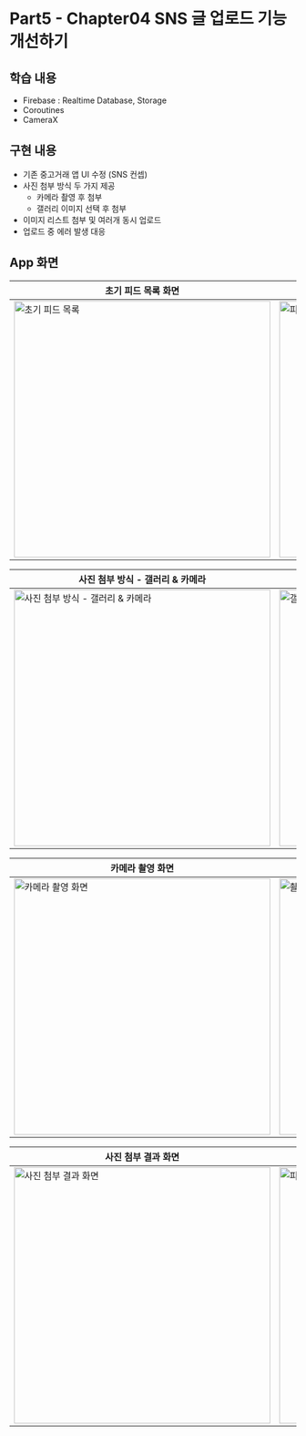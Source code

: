 # Part5 - Chapter04 SNS 글 업로드 기능 개선하기

## 학습 내용

- Firebase :  Realtime Database, Storage
- Coroutines
- CameraX

## 구현 내용

- 기존 중고거래 앱 UI 수정 (SNS 컨셉)
- 사진 첨부 방식 두 가지 제공
    - 카메라 촬영 후 첨부
    - 갤러리 이미지 선택 후 첨부
- 이미지 리스트 첨부 및 여러개 동시 업로드
- 업로드 중 에러 발생 대응

## App 화면

| 초기 피드 목록 화면                                                                                                                                   | 피드 등록 화면                                                                                                                                       |
|-----------------------------------------------------------------------------------------------------------------------------------------------|------------------------------------------------------------------------------------------------------------------------------------------------|
| <img src="https://user-images.githubusercontent.com/43491968/165096736-e0d94efb-64a8-479d-a6bd-6ff281f80c09.png" height="450" alt="초기 피드 목록"> | <img src="https://user-images.githubusercontent.com/43491968/165096740-1a270635-f350-4194-84c7-161d957f4d0f.png" height="450" alt="피드 등록 페이지"> |

| 사진 첨부 방식 - 갤러리 & 카메라                                                                                                                                      | 갤러리 사진 첨부하기                                                                                                                                      |
|-----------------------------------------------------------------------------------------------------------------------------------------------------------|--------------------------------------------------------------------------------------------------------------------------------------------------|
| <img src="https://user-images.githubusercontent.com/43491968/165096746-88389da6-12f7-4b16-b849-ecfb44b2679c.png" height="450" alt="사진 첨부 방식 - 갤러리 & 카메라"> | <img src="https://user-images.githubusercontent.com/43491968/165096747-368f97a1-350a-4961-877f-644b4530e1ea.png" height="450" alt="갤러리 사진 첨부하기"> |

| 카메라 촬영 화면                                                                                                                                      | 촬영한 사진 리스트 화면                                                                                                                                      |
|------------------------------------------------------------------------------------------------------------------------------------------------|----------------------------------------------------------------------------------------------------------------------------------------------------|
| <img src="https://user-images.githubusercontent.com/43491968/165096764-6e5878eb-ab4e-4654-9985-d553970dd31e.png" height="450" alt="카메라 촬영 화면"> | <img src="https://user-images.githubusercontent.com/43491968/165096782-03148b93-3bc0-437e-8142-52c6a88272b6.png" height="450" alt="촬영한 사진 리스트 화면"> |

| 사진 첨부 결과 화면                                                                                                                                      | 피드 등록 완료 이후의 피드 목록 화면                                                                                                                                      |
|--------------------------------------------------------------------------------------------------------------------------------------------------|------------------------------------------------------------------------------------------------------------------------------------------------------------|
| <img src="https://user-images.githubusercontent.com/43491968/165096801-a705e997-a7d1-4631-8db5-ef8c52dba6a5.png" height="450" alt="사진 첨부 결과 화면"> | <img src="https://user-images.githubusercontent.com/43491968/165096824-4846e7d7-dbb6-4ec1-8f4d-77aaada5e1c1.png" height="450" alt="피드 등록 완료 이후의 피드 목록 화면"> |
